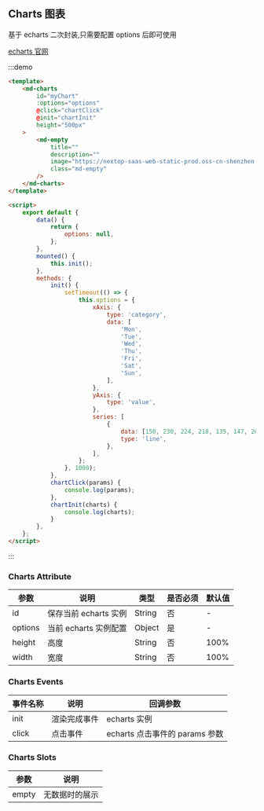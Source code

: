 ## Charts 图表

基于 echarts 二次封装,只需要配置 options 后即可使用

[echarts 官网](https://echarts.apache.org/zh/index.html)

:::demo

```html
<template>
    <md-charts
        id="myChart"
        :options="options"
        @click="chartClick"
        @init="chartInit"
        height="500px"
    >
        <md-empty
            title=""
            description=""
            image="https://nextop-saas-web-static-prod.oss-cn-shenzhen.aliyuncs.com/nextop-erp-micro/saas/empty/empty-bi.svg"
            class="md-empty"
        />
    </md-charts>
</template>

<script>
    export default {
        data() {
            return {
                options: null,
            };
        },
        mounted() {
            this.init();
        },
        methods: {
            init() {
                setTimeout(() => {
                    this.options = {
                        xAxis: {
                            type: 'category',
                            data: [
                                'Mon',
                                'Tue',
                                'Wed',
                                'Thu',
                                'Fri',
                                'Sat',
                                'Sun',
                            ],
                        },
                        yAxis: {
                            type: 'value',
                        },
                        series: [
                            {
                                data: [150, 230, 224, 218, 135, 147, 260],
                                type: 'line',
                            },
                        ],
                    };
                }, 1000);
            },
            chartClick(params) {
                console.log(params);
            },
            chartInit(charts) {
                console.log(charts);
            }
        },
    };
</script>
```

:::

### Charts Attribute

| 参数    | 说明                  | 类型   | 是否必须 | 默认值 |
| ------- | --------------------- | ------ | -------- | ------ |
| id      | 保存当前 echarts 实例 | String | 否       | -      |
| options | 当前 echarts 实例配置 | Object | 是       | -      |
| height  | 高度                  | String | 否       | 100%   |
| width   | 宽度                  | String | 否       | 100%   |

### Charts Events

| 事件名称 | 说明     | 回调参数                       |
| -------- | -------- | ------------------------------ |
| init    | 渲染完成事件 | echarts 实例 |
| click    | 点击事件 | echarts 点击事件的 params 参数 |

### Charts Slots

| 参数  | 说明           |
| ----- | -------------- |
| empty | 无数据时的展示 |
